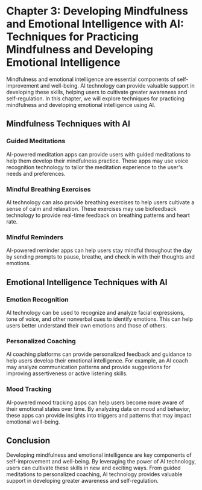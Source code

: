 Chapter 3: Developing Mindfulness and Emotional Intelligence with AI: Techniques for Practicing Mindfulness and Developing Emotional Intelligence
=================================================================================================================================================

Mindfulness and emotional intelligence are essential components of self-improvement and well-being. AI technology can provide valuable support in developing these skills, helping users to cultivate greater awareness and self-regulation. In this chapter, we will explore techniques for practicing mindfulness and developing emotional intelligence using AI.

Mindfulness Techniques with AI
------------------------------

### Guided Meditations

AI-powered meditation apps can provide users with guided meditations to help them develop their mindfulness practice. These apps may use voice recognition technology to tailor the meditation experience to the user's needs and preferences.

### Mindful Breathing Exercises

AI technology can also provide breathing exercises to help users cultivate a sense of calm and relaxation. These exercises may use biofeedback technology to provide real-time feedback on breathing patterns and heart rate.

### Mindful Reminders

AI-powered reminder apps can help users stay mindful throughout the day by sending prompts to pause, breathe, and check in with their thoughts and emotions.

Emotional Intelligence Techniques with AI
-----------------------------------------

### Emotion Recognition

AI technology can be used to recognize and analyze facial expressions, tone of voice, and other nonverbal cues to identify emotions. This can help users better understand their own emotions and those of others.

### Personalized Coaching

AI coaching platforms can provide personalized feedback and guidance to help users develop their emotional intelligence. For example, an AI coach may analyze communication patterns and provide suggestions for improving assertiveness or active listening skills.

### Mood Tracking

AI-powered mood tracking apps can help users become more aware of their emotional states over time. By analyzing data on mood and behavior, these apps can provide insights into triggers and patterns that may impact emotional well-being.

Conclusion
----------

Developing mindfulness and emotional intelligence are key components of self-improvement and well-being. By leveraging the power of AI technology, users can cultivate these skills in new and exciting ways. From guided meditations to personalized coaching, AI technology provides valuable support in developing greater awareness and self-regulation.
